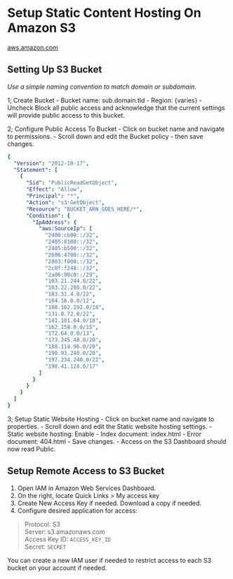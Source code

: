 # Setup Static Content Hosting On Amazon S3

[aws.amazon.com](https://s3.console.aws.amazon.com/s3/home)

## Setting Up S3 Bucket

*Use a simple naming convention to match domain or subdomain.*

1; Create Bucket
    - Bucket name: sub.domain.tld
    - Region: {varies}
    - Uncheck Block all public access and acknowledge that the current settings will provide public access to this bucket.

2; Configure Public Access To Bucket
    - Click on bucket name and navigate to permissions.
    - Scroll down and edit the Bucket policy - then save changes.

```yaml
{
  "Version": "2012-10-17",
  "Statement": [
    {
      "Sid": "PublicReadGetObject",
      "Effect": "Allow",
      "Principal": "*",
      "Action": "s3:GetObject",
      "Resource": "BUCKET_ARN_GOES_HERE/*",
      "Condition": {
        "IpAddress": {
          "aws:SourceIp": [
            "2400:cb00::/32",
            "2405:8100::/32",
            "2405:b500::/32",
            "2606:4700::/32",
            "2803:f800::/32",
            "2c0f:f248::/32",
            "2a06:98c0::/29",
            "103.21.244.0/22",
            "103.22.200.0/22",
            "103.31.4.0/22",
            "104.16.0.0/12",
            "108.162.192.0/18",
            "131.0.72.0/22",
            "141.101.64.0/18",
            "162.158.0.0/15",
            "172.64.0.0/13",
            "173.245.48.0/20",
            "188.114.96.0/20",
            "190.93.240.0/20",
            "197.234.240.0/22",
            "198.41.128.0/17"
          ]
        }
      }
    }
  ]
}
```

3; Setup Static Website Hosting
    - Click on bucket name and navigate to properties.
    - Scroll down and edit the Static website hosting settings.
        - Static website hosting: Enable
        - Index document: index.html
        - Error document: 404.html
    - Save changes.
    - Access on the S3 Dashboard should now read Public.

## Setup Remote Access to S3 Bucket

1. Open IAM in Amazon Web Services Dashboard.
2. On the right, locate Quick Links > My access key
3. Create New Access Key if needed. Download a copy if needed.
4. Configure desired application for access:

> Protocol: S3  
> Server: s3.amazonaws.com  
> Access Key ID: `ACCESS_KEY_ID`  
> Secret: `SECRET`  

You can create a new IAM user if needed to restrict access to each S3 bucket on your account if needed.
